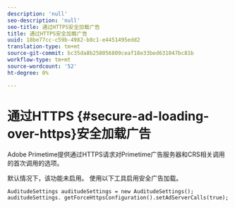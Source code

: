 ```yaml
---
description: 'null'
seo-description: 'null'
seo-title: 通过HTTPS安全加载广告
title: 通过HTTPS安全加载广告
uuid: 18be77cc-c59b-4982-b8c1-e4451495edd2
translation-type: tm+mt
source-git-commit: bc35da8b258056809ceaf18e33bed631047bc81b
workflow-type: tm+mt
source-wordcount: '52'
ht-degree: 0%

---
```



# 通过HTTPS {#secure-ad-loading-over-https}安全加载广告

Adobe Primetime提供通过HTTPS请求对Primetime广告服务器和CRS相关调用的首次调用的选项。

默认情况下，该功能未启用。 使用以下工具启用安全广告加载。

```
AuditudeSettings auditudeSettings = new AuditudeSettings(); 
auditudeSettings. getForceHttpsConfiguration().setAdServerCalls(true);
```
